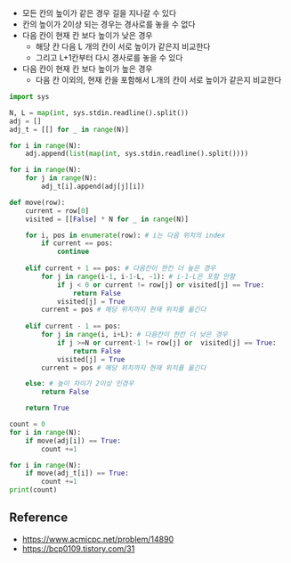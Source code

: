 - 모든 칸의 높이가 같은 경우 길을 지나갈 수 있다
- 칸의 높이가 2이상 되는 경우는 경사로를 놓을 수 없다
- 다음 칸이 현재 칸 보다 높이가 낮은 경우
    - 해당 칸 다음 L 개의 칸이 서로 높이가 같은지 비교한다
    - 그리고 L+1칸부터 다시 경사로를 놓을 수 있다 
- 다음 칸이 현재 칸 보다 높이가 높은 경우
    - 다음 칸 이외의, 현재 칸을 포함해서 L개의 칸이 서로 높이가 같은지 비교한다
    


```python
import sys

N, L = map(int, sys.stdin.readline().split())
adj = []
adj_t = [[] for _ in range(N)]
```


```python
for i in range(N):
    adj.append(list(map(int, sys.stdin.readline().split())))

for i in range(N):
    for j in range(N):
        adj_t[i].append(adj[j][i])
```


```python
def move(row):
    current = row[0] 
    visited = [[False] * N for _ in range(N)]

    for i, pos in enumerate(row): # i는 다음 위치의 index
        if current == pos:
            continue
    
    elif current + 1 == pos: # 다음칸이 한칸 더 높은 경우
        for j in range(i-1, i-1-L, -1): # i-1-L은 포함 안함
            if j < 0 or current != row[j] or visited[j] == True:
                return False
            visited[j] = True
        current = pos # 해당 위치까지 현재 위치를 옮긴다
    
    elif current - 1 == pos:
        for j in range(i, i+L): # 다음칸이 한칸 더 낮은 경우 
            if j >=N or current-1 != row[j] or  visited[j] == True:
                return False
            visited[j] = True
        current = pos # 해당 위치까지 현재 위치를 옮긴다 

    else: # 높이 차이가 2이상 인경우
        return False

    return True

count = 0
for i in range(N):
    if move(adj[i]) == True:
        count +=1

for i in range(N):
    if move(adj_t[i]) == True:
        count +=1
print(count)
```

## Reference
- https://www.acmicpc.net/problem/14890
- https://bcp0109.tistory.com/31
